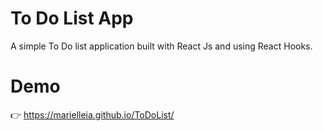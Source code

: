 # To Do List App

A simple To Do list application built with React Js and using React Hooks.

# Demo
👉 https://marielleia.github.io/ToDoList/

